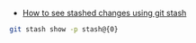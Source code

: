 - [How to see stashed changes using git stash](https://howto.lintel.in/how-to-see-stashed-changes-using-git-stash/)

```sh
git stash show -p stash@{0}
```
